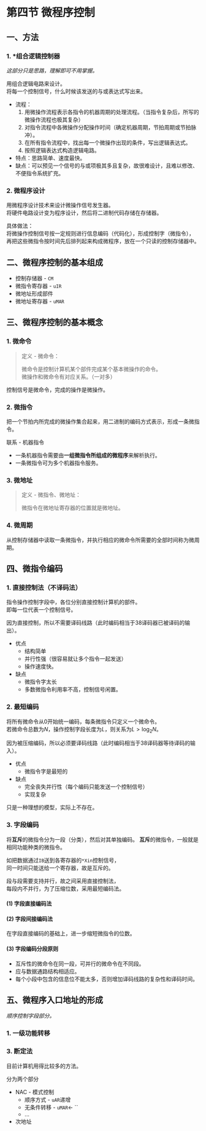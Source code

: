 # 第四节 微程序控制

## 一、方法

### 1. *组合逻辑控制器

*这部分只是思路，理解即可不用掌握。*

用组合逻辑电路来设计。  
将每一个控制信号，什么时候该发送的与或表达式写出来。

* 流程：
  1. 用微操作流程表示各指令的机器周期的处理流程。（当指令复杂后，所写的微操作流程也极其复杂）
  2. 对指令流程中各微操作分配操作时间（确定机器周期，节拍周期或节拍脉冲）。
  3. 在所有指令流程中，找出每一个微操作出现的条件，写出逻辑表达式。
  4. 按照逻辑表达式构造逻辑电路。
* 特点：思路简单、速度最快。
* 缺点：可以预见一个信号的与或项极其多且复杂，故很难设计，且难以修改、不便指令系统扩充。

### 2. 微程序设计

用微程序设计技术来设计微操作信号发生器。  
将硬件电路设计变为程序设计，然后将二进制代码存储在存储器。

具体做法：  
将微操作控制信号按一定规则进行信息编码（代码化），形成控制字（微指令），  
再把这些微指令按时间先后排列起来构成微程序，放在一个只读的控制存储器中。

## 二、微程序控制的基本组成

* 控制存储器 - `CM`
* 微指令寄存器 - `uIR`
* 微地址形成部件
* 微地址寄存器 - `uMAR`

## 三、微程序控制的基本概念

### 1. 微命令

> 定义 - 微命令：
>
> 微命令是控制计算机某个部件完成某个基本微操作的命令。  
> 微操作和微命令有对应关系。（一对多）

控制信号是微命令，完成的操作是微操作。

### 2. 微指令

把一个节拍内所完成的微操作集合起来，用二进制的编码方式表示，形成一条微指令。

联系 - 机器指令  

* 一条机器指令需要由**一组微指令所组成的微程序**来解析执行。
* 一条微指令可为多个机器指令服务。

### 3. 微地址

> 定义 - 微指令、微地址：
>
> 微指令在微地址寄存器的位置就是微地址。

### 4. 微周期

从控制存储器中读取一条微指令，并执行相应的微命令所需要的全部时间称为微周期。

## 四、微指令编码

### 1. 直接控制法（不译码法）

指令操作控制字段中，各位分别直接控制计算机的部件。  
即每一位代表一个控制信号。

因为直接控制，所以不需要译码线路（此时编码相当于38译码器已被译码的输出）。

* 优点
  * 结构简单
  * 并行性强（很容易就让多个指令一起发送）
  * 操作速度快。
* 缺点
  * 微指令字太长
  * 多数微指令利用率不高，控制信号闲置。

### 2. 最短编码

将所有微命令从0开始统一编码，每条微指令只定义一个微命令。  
若微命令总数为$N$，操作控制字段长度为$L$，则关系为$L>\log_2N$。

因为被压缩编码，所以必须要译码线路（此时编码相当于38译码器等待译码的输入）。

* 优点
  * 微指令字是最短的
* 缺点
  * 完全丧失并行性（每个编码只能发送一个控制信号）
  * 实现复杂

只是一种理想的模型，实际上不存在。

### 3. 字段编码

将**互斥**的微指令分为一段（分类），然后对其单独编码。
**互斥**的微指令，一般就是相同功能种类的微指令。  

如把数据通过`IB`送到各寄存器的`*Xin`控制信号，  
同一时间只能送给一个寄存器，故是互斥的。

段与段需要支持并行，故之间采用直接控制法，  
每段内不并行，为了压缩位数，采用最短编码法。

#### (1) 字段直接编码法

#### (2) 字段间接编码法

在字段直接编码的基础上，进一步缩短微指令的位数。

#### (3) 字段编码分段原则

* 互斥性的微命令在同一段，可并行的微命令在不同段。
* 应与数据通路结构相适应。
* 每个小段中包含的信息位不能太多，否则增加译码线路的复杂性和译码时间。

## 五、微程序入口地址的形成

*顺序控制字段部分。*

### 1. 一级功能转移

### 3. 断定法

目前计算机用得比较多的方法。

分为两个部分

* NAC - 模式控制
  * 顺序方式 - `uAR`递增
  * 无条件转移 - `uMAR`← ``
  * ...
* 次地址